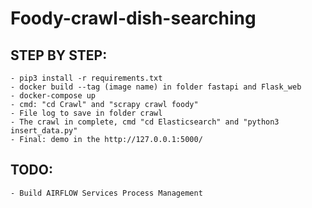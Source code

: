 # Foody-crawl-dish-searching
## STEP BY STEP:
    - pip3 install -r requirements.txt
    - docker build --tag (image name) in folder fastapi and Flask_web
    - docker-compose up
    - cmd: "cd Crawl" and "scrapy crawl foody"
    - File log to save in folder crawl
    - The crawl in complete, cmd "cd Elasticsearch" and "python3 insert_data.py"
    - Final: demo in the http://127.0.0.1:5000/
## TODO:
    - Build AIRFLOW Services Process Management
    